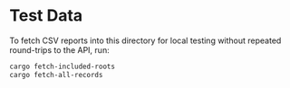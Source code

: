 # Test Data

To fetch CSV reports into this directory for local testing without repeated
round-trips to the API, run:

```bash
cargo fetch-included-roots
cargo fetch-all-records
```
